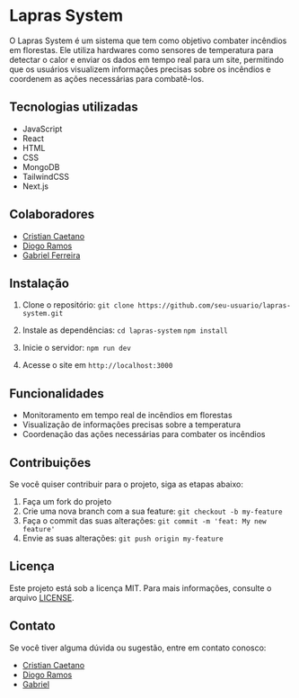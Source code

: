 # Lapras System

O Lapras System é um sistema que tem como objetivo combater incêndios em florestas. Ele utiliza hardwares como sensores de temperatura para detectar o calor e enviar os dados em tempo real para um site, permitindo que os usuários visualizem informações precisas sobre os incêndios e coordenem as ações necessárias para combatê-los.

## Tecnologias utilizadas

- JavaScript
- React
- HTML
- CSS
- MongoDB
- TailwindCSS
- Next.js

## Colaboradores

- [Cristian Caetano](https://github.com/cristiancaetano29)
- [Diogo Ramos](https://github.com/diogoramosr)
- [Gabriel Ferreira](https://github.com/gabrielfxz)

## Instalação

1. Clone o repositório: `git clone https://github.com/seu-usuario/lapras-system.git`

2. Instale as dependências: 
`cd lapras-system`
`npm install`

3. Inicie o servidor:
`npm run dev`

4. Acesse o site em 
`http://localhost:3000`

## Funcionalidades

- Monitoramento em tempo real de incêndios em florestas
- Visualização de informações precisas sobre a temperatura
- Coordenação das ações necessárias para combater os incêndios

## Contribuições

Se você quiser contribuir para o projeto, siga as etapas abaixo:

1. Faça um fork do projeto
2. Crie uma nova branch com a sua feature: `git checkout -b my-feature`
3. Faça o commit das suas alterações: `git commit -m 'feat: My new feature'`
4. Envie as suas alterações: `git push origin my-feature`

## Licença

Este projeto está sob a licença MIT. Para mais informações, consulte o arquivo [LICENSE](LICENSE).

## Contato

Se você tiver alguma dúvida ou sugestão, entre em contato conosco:

- [Cristian Caetano](https://github.com/cristiancaetano29)
- [Diogo Ramos](https://github.com/diogoramosr)
- [Gabriel](https://github.com/gabrielfxz)
